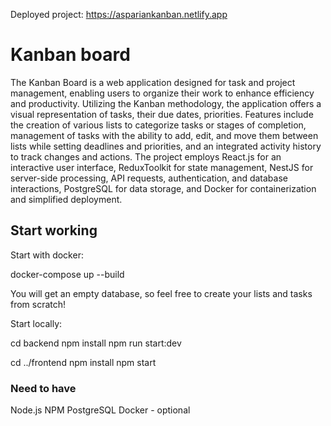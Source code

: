 Deployed project: https://aspariankanban.netlify.app
# Kanban board
The Kanban Board is a web application designed for task and project management, enabling users to organize their work to enhance efficiency and productivity. Utilizing the Kanban methodology, the application offers a visual representation of tasks, their due dates, priorities. Features include the creation of various lists to categorize tasks or stages of completion, management of tasks with the ability to add, edit, and move them between lists while setting deadlines and priorities, and an integrated activity history to track changes and actions. The project employs React.js for an interactive user interface, ReduxToolkit for state management, NestJS for server-side processing, API requests, authentication, and database interactions, PostgreSQL for data storage, and Docker for containerization and simplified deployment.

## Start working

Start with docker:

docker-compose up --build

You will get an empty database, so feel free to create your lists and tasks from scratch!

Start locally:

cd backend
npm install
npm run start:dev

cd ../frontend
npm install
npm start

### Need to have

Node.js
NPM
PostgreSQL
Docker - optional
